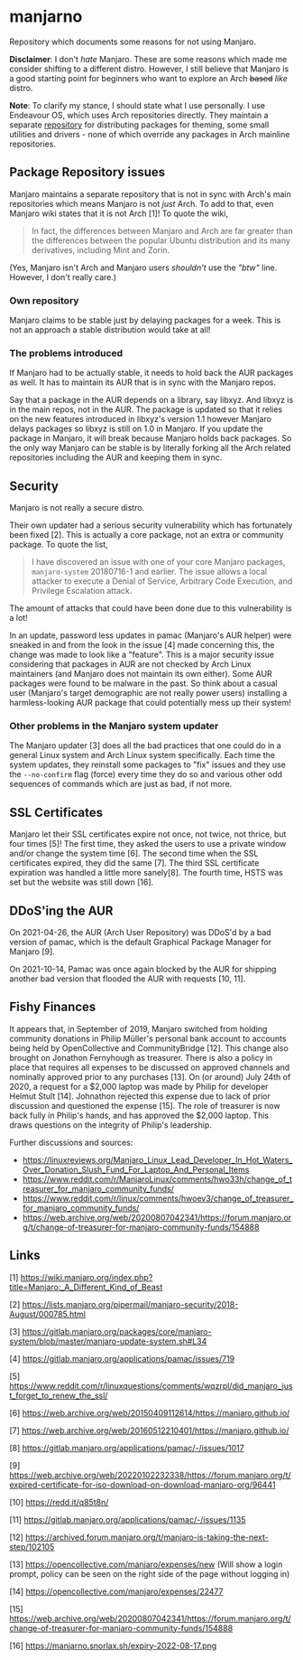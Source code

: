 # manjarno
Repository which documents some reasons for not using Manjaro.

__Disclaimer__: I don't _hate_ Manjaro. These are some reasons
which made me consider shifting to a different distro. However, 
I still believe that Manjaro is a good starting point for 
beginners who want to explore an Arch <strike>based</strike> 
_like_ distro.

__Note__: To clarify my stance, I should state what I use personally.
I use Endeavour OS, which uses Arch repositories directly.
They maintain a separate 
[repository](https://github.com/endeavouros-team/PKGBUILDS) for 
distributing packages for theming, some small utilities and 
drivers - none of which override any packages in Arch mainline
repositories.

## Package Repository issues

Manjaro maintains a separate repository that is not in sync with Arch's
main repositories which means Manjaro is not *just* Arch. To add to that,
even Manjaro wiki states that it is not Arch [1]! To quote the wiki,

> In fact, the differences between Manjaro and Arch are far greater than
> the differences between the popular Ubuntu distribution and its many
> derivatives, including Mint and Zorin.

(Yes, Manjaro isn't Arch and Manjaro users _shouldn't_ use the _"btw"_
line. However, I don't really care.)

### Own repository
Manjaro claims to be stable just by delaying packages for a week. This
is not an approach a stable distribution would take at all!

### The problems introduced
If Manjaro had to be actually stable, it needs to hold back the AUR packages
as well. It has to maintain its AUR that is in sync with the Manjaro repos.

Say that a package in the AUR depends on a library, say libxyz. And libxyz is
in the main repos, not in the AUR. The package is updated so that it relies
on the new features introduced in libxyz's version 1.1 however Manjaro delays
packages so libxyz is still on 1.0 in Manjaro. If you update the package in
Manjaro, it will break because Manjaro holds back packages. So the only
way Manjaro can be stable is by literally forking all the Arch related
repositories including the AUR and keeping them in sync.

## Security
Manjaro is not really a secure distro.

Their own updater had a serious security vulnerability which has fortunately 
been fixed [2]. This is actually a core package, not an extra or
community package. To quote the list,

> I have discovered an issue with one of your core Manjaro packages,
> `manjaro-system` 20180716-1 and earlier.
> The issue allows a local attacker to execute a Denial of Service,
> Arbitrary Code Execution, and Privilege Escalation attack.

The amount of attacks that could have been done due to this vulnerability is a
lot!

In an update, password less updates in pamac (Manjaro's AUR helper)
were sneaked in and from the look in the issue [4] made concerning this,
the change was made to look like a "feature". This is a major security
issue considering that packages in AUR are not checked by Arch Linux
maintainers (and Manjaro does not maintain its own either). Some AUR
packages were found to be malware in the past. So think about a casual
user (Manjaro's target demographic are not really power users) installing
a harmless-looking AUR package that could potentially mess up their system!

### Other problems in the Manjaro system updater 

The Manjaro updater [3] does all the bad practices that one could do in
a general Linux system and Arch Linux system specifically. Each time
the system updates, they reinstall some packages to "fix" issues and
they use the `--no-confirm` flag (force) every time they do so and
various other odd sequences of commands which are just as bad, if not
more.

## SSL Certificates
Manjaro let their SSL certificates expire not once, not twice, not thrice, but four times [5]!
The first time, they asked the users to use a private window and/or change
the system time [6].
The second time when the SSL certificates expired, they did the same [7].
The third SSL certificate expiration was handled a little more sanely[8].
The fourth time, HSTS was set but the website was still down [16].

## DDoS'ing the AUR

On 2021-04-26, the AUR (Arch User Repository) was DDoS'd by a bad version
of pamac, which is the default Graphical Package Manager for Manjaro [9].

On 2021-10-14, Pamac was once again blocked by the AUR for shipping another bad version that flooded the AUR with requests [10, 11].

## Fishy Finances

It appears that, in September of 2019, Manjaro switched from holding community donations in Philip Müller's personal bank account to accounts being held by OpenCollective and CommunityBridge [12]. This change also brought on Jonathon Fernyhough as treasurer. There is also a policy in place that requires all expenses to be discussed on approved channels and nominally approved prior to any purchases [13]. On (or around) July 24th of 2020, a request for a \$2,000 laptop was made by Philip for developer Helmut Stult [14].  Johnathon rejected this expense due to lack of prior discussion and questioned the expense [15]. The role of treasurer is now back fully in Philip's hands, and has approved the \$2,000 laptop.  This draws questions on the integrity of Philip's leadership.

Further discussions and sources:

- https://linuxreviews.org/Manjaro_Linux_Lead_Developer_In_Hot_Waters_Over_Donation_Slush_Fund_For_Laptop_And_Personal_Items
- https://www.reddit.com/r/ManjaroLinux/comments/hwo33h/change_of_treasurer_for_manjaro_community_funds/
- https://www.reddit.com/r/linux/comments/hwoev3/change_of_treasurer_for_manjaro_community_funds/
- https://web.archive.org/web/20200807042341/https://forum.manjaro.org/t/change-of-treasurer-for-manjaro-community-funds/154888

## Links
[1] https://wiki.manjaro.org/index.php?title=Manjaro:_A_Different_Kind_of_Beast

[2] https://lists.manjaro.org/pipermail/manjaro-security/2018-August/000785.html

[3] https://gitlab.manjaro.org/packages/core/manjaro-system/blob/master/manjaro-update-system.sh#L34

[4] https://gitlab.manjaro.org/applications/pamac/issues/719

[5] https://www.reddit.com/r/linuxquestions/comments/wqzrpl/did_manjaro_just_forget_to_renew_the_ssl/

[6] https://web.archive.org/web/20150409112614/https://manjaro.github.io/

[7] https://web.archive.org/web/20160512210401/https://manjaro.github.io/

[8] https://gitlab.manjaro.org/applications/pamac/-/issues/1017

[9] https://web.archive.org/web/20220102232338/https://forum.manjaro.org/t/expired-certificate-for-iso-download-on-download-manjaro-org/96441

[10] https://redd.it/q85t8n/

[11] https://gitlab.manjaro.org/applications/pamac/-/issues/1135

[12] https://archived.forum.manjaro.org/t/manjaro-is-taking-the-next-step/102105

[13] https://opencollective.com/manjaro/expenses/new (Will show a login prompt, policy can be seen on the right side of the page without logging in)

[14] https://opencollective.com/manjaro/expenses/22477

[15] https://web.archive.org/web/20200807042341/https://forum.manjaro.org/t/change-of-treasurer-for-manjaro-community-funds/154888

[16] https://manjarno.snorlax.sh/expiry-2022-08-17.png
